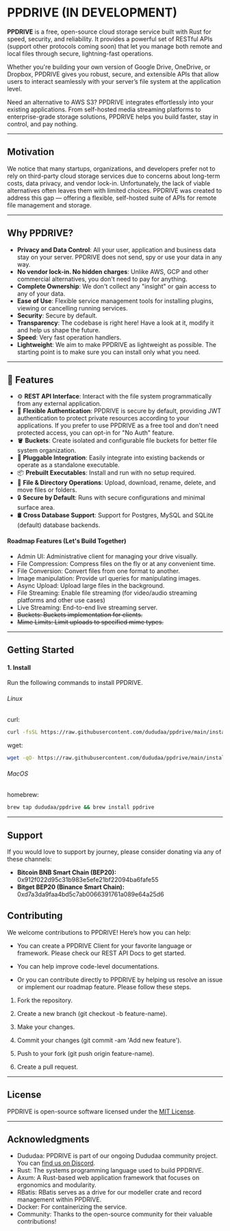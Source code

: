 # PPDRIVE (IN DEVELOPMENT)

**PPDRIVE** is a free, open-source cloud storage service built with Rust for speed, security, and reliability. It provides a powerful set of RESTful APIs (support other protocols coming soon) that let you manage both remote and local files through secure, lightning-fast operations.

Whether you're building your own version of Google Drive, OneDrive, or Dropbox, PPDRIVE gives you robust, secure, and extensible APIs that allow users to interact seamlessly with your server’s file system at the application level.

Need an alternative to AWS S3? PPDRIVE integrates effortlessly into your existing applications. From self-hosted media streaming platforms to enterprise-grade storage solutions, PPDRIVE helps you build faster, stay in control, and pay nothing.

---

## Motivation
We notice that many startups, organizations, and developers prefer not to rely on third-party cloud storage services due to concerns about long-term costs, data privacy, and vendor lock-in. Unfortunately, the lack of viable alternatives often leaves them with limited choices. PPDRIVE was created to address this gap — offering a flexible, self-hosted suite of APIs for remote file management and storage.

---

## Why PPDRIVE?
- **Privacy and Data Control**: All your user, application and business data stay on your server. PPDRIVE does not send, spy or use your data in any way.
- **No vendor lock-in. No hidden charges**: Unlike AWS, GCP and other commercial alternatives, you don't need to pay for anything.
- **Complete Ownership**: We don't collect any "insight" or gain access to any of your data.
- **Ease of Use**: Flexible service management tools for installing plugins, viewing or cancelling running services.
- **Security**: Secure by default.
- **Transparency**: The codebase is right here! Have a look at it, modify it and help us shape the future.
- **Speed**: Very fast operation handlers.
- **Lightweight**: We aim to make PPDRIVE as lightweight as possible. The starting point is to make sure you can install only what you need.

---

## 🚀 Features

- ⚙️ **REST API Interface**: Interact with the file system programmatically from any external application.
- 🔐 **Flexible Authentication**: PPDRIVE is secure by default, providing JWT authentication to protect private resources according to your applications. If you prefer to use PPDRIVE as a free tool and don't need protected access, you can opt-in for "No Auth" feature.
- 🪣 **Buckets**: Create isolated and configurable file buckets for better file system organization.
- 🧩 **Pluggable Integration**: Easily integrate into existing backends or operate as a standalone executable.
- 📦 **Prebuilt Executables**: Install and run with no setup required.
- 🧾 **File & Directory Operations**: Upload, download, rename, delete, and move files or folders.
- 🔒 **Secure by Default**: Runs with secure configurations and minimal surface area.
- 🛢 **Cross Database Support**: Support for Postgres, MySQL and SQLite (default) database backends.

#### Roadmap Features (Let's Build Together)
- Admin UI: Administrative client for managing your drive visually.
- File Compression: Compress files on the fly or at any convenient time.
- File Conversion: Convert files from one format to another.
- Image manipulation: Provide url queries for manipulating images.
- Async Upload: Upload large files in the background.
- File Streaming: Enable file streaming (for video/audio streaming platforms and other use cases)
- Live Streaming: End-to-end live streaming server.
- ~~Buckets: Buckets implementation for clients.~~
- ~~Mime Limits: Limit uploads to specified mime types.~~

---

## Getting Started
#### 1. Install
Run the following commands to install PPDRIVE.
###### Linux
curl:
```sh
curl -fsSL https://raw.githubusercontent.com/dududaa/ppdrive/main/install.sh | bash
```

wget:
```sh
wget -qO- https://raw.githubusercontent.com/dududaa/ppdrive/main/install.sh | bash
```

###### MacOS
homebrew:
```sh
brew tap dududaa/ppdrive && brew install ppdrive
```
---

## Support
If you would love to support by journey, please consider donating via any of these channels:

- **Bitcoin BNB Smart Chain (BEP20):** 0x912f022d95c31b983e5efe21bf22094ba6fafe55
- **Bitget BEP20 (Binance Smart Chain):** 0xd7a3da9faa4bd5c7ab0066391761a089e64a25d6

## Contributing
We welcome contributions to PPDRIVE! Here’s how you can help:

- You can create a PPDRIVE Client for your favorite language or framework. Please check our REST API Docs to get started.

- You can help improve code-level documentations.

- Or you can contribute directly to PPDRIVE by helping us resolve an issue or implement our roadmap feature. Please follow these steps.

1. Fork the repository.

2. Create a new branch (git checkout -b feature-name).

3. Make your changes.

4. Commit your changes (git commit -am 'Add new feature').

5. Push to your fork (git push origin feature-name).

6. Create a pull request.

---

## License
PPDRIVE is open-source software licensed under the [MIT License](#/LICENSE).

---

## Acknowledgments
- Dududaa: PPDRIVE is part of our ongoing Dududaa community project. You can [find us on Discord](https://discord.gg/BeVPFS7wkp).
- Rust: The systems programming language used to build PPDRIVE.
- Axum: A Rust-based web application framework that focuses on ergonomics and modularity.
- RBatis: RBatis serves as a drive for our modeller crate and record management within PPDRIVE.
- Docker: For containerizing the service.
- Community: Thanks to the open-source community for their valuable contributions!

